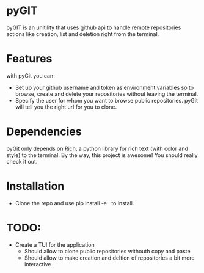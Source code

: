 # pyGIT

pyGIT is an unitility that uses github api to handle remote repositories actions like creation, list and deletion right from the terminal. 

# Features
with pyGit you can: 
* Set up your github username and token as environment variables so to browse, create and delete your repositories without leaving the terminal.
* Specify the user for whom you want to browse public repositories. pyGit will tell you the right url for you to clone.

# Dependencies
pyGit only depends on [Rich](https://rich.readthedocs.io/en/latest/introduction.html), a python library for rich text (with color and style) to the terminal.
By the way, this project is awesome! You should really check it out.

# Installation
* Clone the repo and use pip install -e . to install.

# TODO:
* Create a TUI for the application
	- Should allow to clone public repositories withouth copy and paste
	- Should allow to make creation and deltion of repositories a bit more interactive
